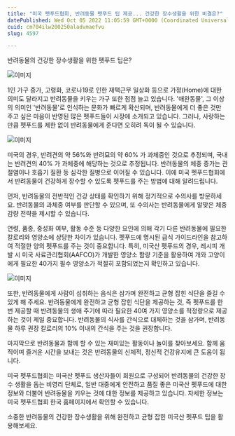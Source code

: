 ```yaml
---
title: "미국 펫푸드협회, 반려동물 펫푸드 팁 제공... 건강한 장수생활을 위한 비결은?"
datePublished: Wed Oct 05 2022 11:05:59 GMT+0000 (Coordinated Universal Time)
cuid: cm704ilw200250aladvmaefvu
slug: 4597

---
```



반려동물의 건강한 장수생활을 위한 펫푸드 팁은?

![이미지](https://cdn.hashnode.com/res/hashnode/image/upload/v1739256668535/5412cdc2-264e-4d72-8612-f823aec8ff86.jpeg)

1인 가구 증가, 고령화, 코로나19로 인한 재택근무 일상화 등으로 가정(Home)에 대한 의미도 달라지고 반려동물을 키우는 가구 또한 점점 늘고 있습니다. '애완동물', 그 이상의 의미인 '반려동물'로 인식하는 문화가 빠르게 확산되며, 반려동물에게 더 좋은 것만 주고 싶은 마음이 반영된 많은 펫푸드들이 시장에 소개되고 있습니다. 그러나, 사랑하는 만큼 펫푸드를 제한 없이 반려동물에게 준다면 오히려 독이 될 수 있습니다.

![이미지](https://cdn.hashnode.com/res/hashnode/image/upload/v1739256670432/2ce51fca-0243-41d6-bbdb-5c9dabcdaa3d.jpeg)

미국의 경우, 반려견의 약 56%와 반려묘의 약 60% 가 과체중인 것으로 추정되며, 국내는 반려견의 40% 가 과체중에 해당하는 것으로 추정됩니다. 반려동물의 체중 증가는 관절염이나 호흡기 질환 등 심각한 질병으로 이어질 수 있습니다. 이에 미국 펫푸드협회에서 반려동물이 건강하게 장수할 수 있도록 펫푸드를 주는 방법에 대해 알려드립니다.

먼저, 반려동물의 전반적인 건강 상태를 확인하기 위해 정기적으로 수의사를 방문하세요. 반려동물의 과체중 여부를 판단할 수 있으며, 또 수의사는 반려동물에게 알맞은 체중 감량 전략을 제시할 수 있습니다.

연령, 품종, 중성화 여부, 활동 수준 등 다양한 요인에 의해 각기 다른 반려동물에 필요한 칼로리와 영양소에 상당한 차이가 있습니다. 펫푸드에 명시된 급식 가이드라인을 참고하여 적절한 양의 펫푸드를 주는 것이 중요합니다. 특히, 미국산 펫푸드의 경우, 레시피 개발 시 미국 사료관리협회(AAFCO)가 개발한 영양소 함량 기준을 활용하여 개와 고양이에게 필요한 40가지 필수 영양소가 적절히 포함되었는지 확인하고 있습니다.

![이미지](https://cdn.hashnode.com/res/hashnode/image/upload/v1739256671755/894e3c87-c86f-411b-a314-22255b36e4ea.jpeg)

또한, 반려동물에게 사람이 섭취하는 음식은 삼가며 완전하고 균형 잡힌 식단을 즐길 수 있게 해 주세요. 반려동물에게 완전하고 균형 잡힌 식단을 제공하는 것, 즉 펫푸드를 한번 제공할 때 반려동물의 생애 주기에 따라 필요한 40여 가지 영양소를 적정량으로 제공하는 것이 제일 중요합니다. 반려동물의 식사를 간식으로 대체하는 것을 삼가며, 반려동물 하루 권장 칼로리의 10% 이내의 간식을 주는 것을 권장합니다.

마지막으로 반려동물과 함께 할 수 있는 재미있는 활동이나 놀이를 찾아보세요. 함께 움직이며 즐거운 시간을 보내는 것은 반려동물의 신체적, 정신적 건강유지에 큰 도움이 됩니다.

미국 펫푸드협회는 미국산 펫푸드 생산자들이 회원으로 구성되어 반려동물의 건강한 장수 생활을 돕는 비영리 단체로, 일반 대중에게 안전하고 품질 좋은 미국산 펫푸드에 대한 정보와 더불어 반려동물을 키우는 것에 대한 정보를 제공하고 있습니다. 자세한 정보는 미국 펫푸드협회 한국 홈페이지에서 확인할 수 있습니다.

소중한 반려동물의 건강한 장수생활을 위해 완전하고 균형 잡힌 미국산 펫푸드 팁을 활용해보세요.